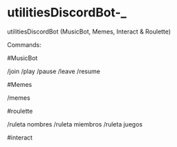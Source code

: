 # utilitiesDiscordBot-_
utilitiesDiscordBot (MusicBot, Memes, Interact & Roulette)

Commands:

#MusicBot

/join
/play
/pause
/leave
/resume

#Memes

/memes

#roulette

/ruleta nombres
/ruleta miembros 
/ruleta juegos 

#interact
